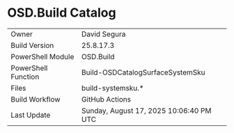 ﻿# OSD.Build Catalog

| | |
|-|-|
| Owner | David Segura |
| Build Version | 25.8.17.3 |
| PowerShell Module | OSD.Build |
| PowerShell Function | Build-OSDCatalogSurfaceSystemSku |
| Files | build-systemsku.* |
| Build Workflow | GitHub Actions |
| Last Update | Sunday, August 17, 2025 10:06:40 PM UTC |

